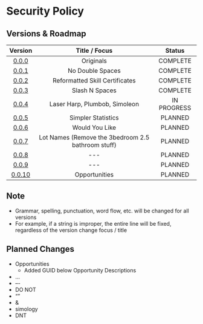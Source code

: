 # Security Policy

## Versions & Roadmap

|                            Version                            |                   Title / Focus                    |   Status    |
| :-----------------------------------------------------------: | :------------------------------------------------: | :---------: |
|  [0.0.0](https://github.com/VMPYRC/STBL/releases/tag/v0.0.0)  |                     Originals                      |  COMPLETE   |
|  [0.0.1](https://github.com/VMPYRC/STBL/releases/tag/v0.0.1)  |                  No Double Spaces                  |  COMPLETE   |
|  [0.0.2](https://github.com/VMPYRC/STBL/releases/tag/v0.0.2)  |           Reformatted Skill Certificates           |  COMPLETE   |
|  [0.0.3](https://github.com/VMPYRC/STBL/releases/tag/v0.0.3)  |                   Slash N Spaces                   |  COMPLETE   |
|  [0.0.4](https://github.com/VMPYRC/STBL/releases/tag/v0.0.4)  |           Laser Harp, Plumbob, Simoleon            | IN PROGRESS |
|  [0.0.5](https://github.com/VMPYRC/STBL/releases/tag/v0.0.5)  |                 Simpler Statistics                 |   PLANNED   |
|  [0.0.6](https://github.com/VMPYRC/STBL/releases/tag/v0.0.6)  |                   Would You Like                   |   PLANNED   |
|  [0.0.7](https://github.com/VMPYRC/STBL/releases/tag/v0.0.7)  | Lot Names (Remove the 3bedroom 2.5 bathroom stuff) |   PLANNED   |
|  [0.0.8](https://github.com/VMPYRC/STBL/releases/tag/v0.0.8)  |                        ---                         |   PLANNED   |
|  [0.0.9](https://github.com/VMPYRC/STBL/releases/tag/v0.0.9)  |                        ---                         |   PLANNED   |
| [0.0.10](https://github.com/VMPYRC/STBL/releases/tag/v0.0.10) |                   Opportunities                    |   PLANNED   |

## Note

+ Grammar, spelling, punctuation, word flow, etc. will be changed for all versions
+ For example, if a string is improper, the entire line will be fixed, regardless of the version change focus / title

## Planned Changes

+ Opportunities
	+ Added GUID below Opportunity Descriptions
+ …
+ –-
+ DO NOT
+ “”
+ &
+ simology
+ DNT
